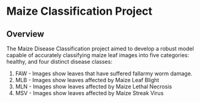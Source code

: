 # Maize Classification Project
## Overview
The Maize Disease Classification project aimed to develop a robust model capable of accurately classifying maize leaf images into five categories: healthy, and four distinct disease classes:

1. FAW - Images show leaves that have suffered fallarmy worm damage.
2. MLB - Images show leaves affected by Maize Leaf Blight
3. MLN - Images show leaves affected by Maize Lethal Necrosis
4. MSV - Images show leaves affected by Maize Streak Virus


